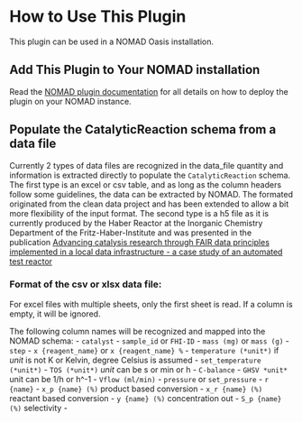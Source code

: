 # How to Use This Plugin

This plugin can be used in a NOMAD Oasis installation.

## Add This Plugin to Your NOMAD installation

Read the [NOMAD plugin documentation](https://nomad-lab.eu/prod/v1/staging/docs/plugins/plugins.html#add-a-plugin-to-your-nomad) for all details on how to deploy the plugin on your NOMAD instance.


## Populate the CatalyticReaction schema from a data file

Currently 2 types of data files are recognized in the data_file quantity and information
is extracted directly to populate the `CatalyticReaction` schema.
The first type is an excel or csv table, and as long as the column headers follow some
guidelines, the data can be extracted by NOMAD. The formated originated from the clean
data project and has been extended to allow a bit more flexibility of the input format.
The second type is a h5 file as it is currently produced by the Haber Reactor at the
Inorganic Chemistry Department of the Fritz-Haber-Institute and was presented in the
publication [Advancing catalysis research through FAIR data principles implemented in a
local data infrastructure - a case study of an automated test reactor](
    https://doi.org/10.1039/D4CY00693C)

### Format of the csv or xlsx data file:
For excel files with multiple sheets, only the first sheet is read. If a column is empty,
it will be ignored.

The following column names will be recognized and mapped into the NOMAD schema:
    - `catalyst`
    - `sample_id` or `FHI-ID`
    - `mass (mg)` or `mass (g)`
    - `step`
    - `x {reagent_name}` or `x {reagent_name} %`
    - `temperature (*unit*)` if *unit* is not K or Kelvin, degree Celsius is assumed
    - `set_temperature (*unit*)`
    - `TOS (*unit*)` *unit* can be s or min or h
    - `C-balance`
    - `GHSV *unit*` unit can be 1/h or h^-1
    - `Vflow (ml/min)`
    - `pressure` or `set_pressure`
    - `r {name}`
    - `x_p {name} (%)` product based conversion
    - `x_r {name} (%)` reactant based conversion
    - `y {name} (%)` concentration out
    - `S_p {name} (%)` selectivity
    -